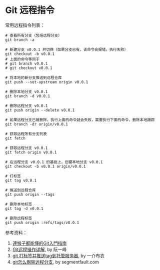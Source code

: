 # Git 远程指令

常用远程指令列表：

```
# 查看所有分支（包括远程分支）
git branch -a
```

```
# 新建分支 v0.0.1 并切换（如果分支已有，该命令会报错，执行失败）
git checkout -b v0.0.1
# 上面的命令等同于
# git branch v0.0.1
# git checkout v0.0.1

# 将本地的新分支推送到远程仓库
git push --set-upstream origin v0.0.1
```

```
# 删除本地分支 v0.0.1
git branch -d v0.0.1

# 删除远程分支 v0.0.1
git push origin --delete v0.0.1

# 如果远程分支已被删除，执行上面的命令就会失败，需要执行下面的命令，删除本地跟踪
git branch -dr origin/v0.0.1
```

```
# 获取远程所有分支列表
git fetch

# 获取远程分支 v0.0.1
git fetch origin v0.0.1

# 在远程分支 v0.0.1 的基础上，创建本地分支 v0.0.1
git checkout -b v0.0.1 origin/v0.0.1
```

```
# 打标签
git tag v0.0.1

# 推送到远程仓库
git push origin --tags

# 删除本地标签
git tag -d v0.0.1

# 删除远程标签
git push origin :refs/tags/v0.0.1
```

参考资料：

1. [連猴子都能懂的Git入門指南](https://backlog.com/git-tutorial/tw/stepup/stepup2_2.html)
2. [Git远程操作详解](http://www.ruanyifeng.com/blog/2014/06/git_remote.html), by 阮一峰
3. [git 打标签并推送tag到托管服务器](http://yijiebuyi.com/blog/007269d04d5096d9397ce3daf9d84c48.html), by 一介布衣
4. [git怎么删除远程分支](https://segmentfault.com/q/1010000008841093), by segmentfault.com